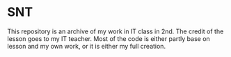 # SNT
This repository is an archive of my work in IT class in 2nd.
The credit of the lesson goes to my IT teacher.
Most of the code is either partly base on lesson and my own work, or it is either my full creation.
